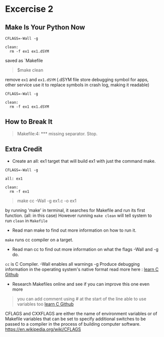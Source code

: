 # Excercise 2
## Make Is Your Python Now

```
CFLAGS=-Wall -g

clean:
  rm -f ex1 ex1.dSYM
```
saved as `Makefile

>$make clean

remove `ex1` and `ex1.dSYM` 
(.dSYM file store debugging symbol for apps, other service use it to replace symbols in crash log, making it readable)

```
CFLAGS=-Wall -g

clean:
  rm -f ex1 ex1.dSYM
```

## How to Break It

> Makefile:4: *** missing separator.  Stop.

## Extra Credit

- Create an all: ex1 target that will build ex1 with just the command make.
```
CFLAGS=-Wall -g

all: ex1

clean:
  rm -f ex1
```

>make 
>cc -Wall -g ex1.c -o ex1

by running 'make' in terminal, it searches for Makefile and run its first function. (all: in this case) 
However running `make clean` will tell system to run `clean` in `Makefile`

- Read man make to find out more information on how to run it.

`make` runs cc compiler on a target.

- Read man cc to find out more information on what the flags -Wall and -g do.

`cc` is C Compiler. -Wall enables all warnings -g Produce debugging information in the operating system's native format
read more here : [learn C Github](https://github.com/Frederick-S/Learn-C-The-Hard-Way-Exercise/tree/master/Ex2)

- Research Makefiles online and see if you can improve this one even more

> you can add comment using # at the start of the line
> able to use variables too
[learn C Github](https://github.com/Frederick-S/Learn-C-The-Hard-Way-Exercise/tree/master/Ex2)

CFLAGS and CXXFLAGS are either the name of environment variables or of Makefile variables that can be set to specify additional switches to be passed to a compiler in the process of building computer software.
https://en.wikipedia.org/wiki/CFLAGS
